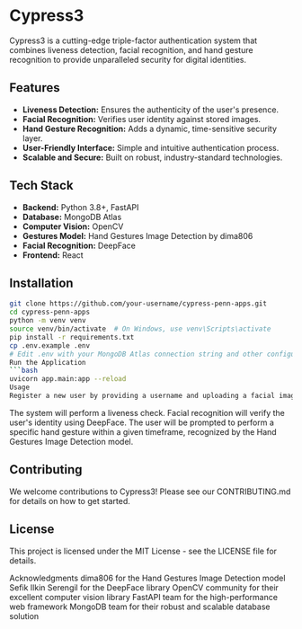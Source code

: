 # Cypress3

Cypress3 is a cutting-edge triple-factor authentication system that combines liveness detection, facial recognition, and hand gesture recognition to provide unparalleled security for digital identities.

## Features

- **Liveness Detection:** Ensures the authenticity of the user's presence.
- **Facial Recognition:** Verifies user identity against stored images.
- **Hand Gesture Recognition:** Adds a dynamic, time-sensitive security layer.
- **User-Friendly Interface:** Simple and intuitive authentication process.
- **Scalable and Secure:** Built on robust, industry-standard technologies.

## Tech Stack

- **Backend:** Python 3.8+, FastAPI
- **Database:** MongoDB Atlas
- **Computer Vision:** OpenCV
- **Gestures Model:** Hand Gestures Image Detection by dima806
- **Facial Recognition:** DeepFace
- **Frontend:** React

## Installation

```bash
git clone https://github.com/your-username/cypress-penn-apps.git
cd cypress-penn-apps
python -m venv venv
source venv/bin/activate  # On Windows, use venv\Scripts\activate
pip install -r requirements.txt
cp .env.example .env
# Edit .env with your MongoDB Atlas connection string and other configurations
Run the Application
```bash
uvicorn app.main:app --reload
Usage
Register a new user by providing a username and uploading a facial image. During authentication:
```
The system will perform a liveness check.
Facial recognition will verify the user's identity using DeepFace.
The user will be prompted to perform a specific hand gesture within a given timeframe, recognized by the Hand Gestures Image Detection model.

## Contributing
We welcome contributions to Cypress3! Please see our CONTRIBUTING.md for details on how to get started.

## License
This project is licensed under the MIT License - see the LICENSE file for details.

Acknowledgments
dima806 for the Hand Gestures Image Detection model
Sefik Ilkin Serengil for the DeepFace library
OpenCV community for their excellent computer vision library
FastAPI team for the high-performance web framework
MongoDB team for their robust and scalable database solution
